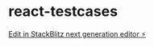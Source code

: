 # react-testcases

[Edit in StackBlitz next generation editor ⚡️](https://stackblitz.com/~/github.com/sreeragdas/react-testcases)